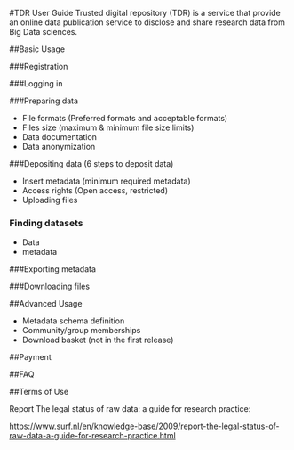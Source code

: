 
#TDR User Guide 
Trusted digital repository (TDR) is a service that provide an online data publication service to disclose and share research data from Big Data sciences.##Basic Usage###Registration ###Logging in###Preparing data 
- File formats (Preferred formats and acceptable formats)- Files size (maximum & minimum file size limits)- Data documentation- Data anonymization###Depositing data (6 steps to deposit data)- Insert metadata (minimum required metadata)- Access rights (Open access, restricted)- Uploading files	### Finding datasets
- Data
- metadata###Exporting metadata###Downloading files ##Advanced Usage- Metadata schema definition- Community/group memberships- Download basket (not in the first release)##Payment##FAQ##Terms of Use

Report The legal status of raw data: a guide for research practice:

https://www.surf.nl/en/knowledge-base/2009/report-the-legal-status-of-raw-data-a-guide-for-research-practice.html
